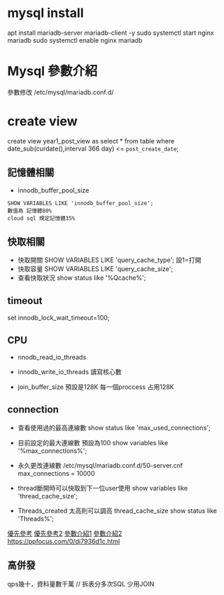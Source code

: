 # mysql install
apt install mariadb-server mariadb-client -y
sudo systemctl start nginx mariadb
sudo systemctl enable nginx mariadb
# Mysql 參數介紹
參數修改
/etc/mysql/mariadb.conf.d/

# create view
create view year1_post_view as select * from table where date_sub(curdate(),interval 366 day) <= `post_create_date`;
## 記憶體相關
* innodb_buffer_pool_size
```
SHOW VARIABLES LIKE 'innodb_buffer_pool_size';
數值為 記憶體80%
cloud sql 規定記憶體35%
```
## 快取相關
* 快取開關
SHOW VARIABLES LIKE 'query_cache_type';
設1=打開
* 快取容量
SHOW VARIABLES LIKE 'query_cache_size';
* 查看快取狀況
show status like '%Qcache%';

## timeout
set innodb_lock_wait_timeout=100;

## CPU
* nnodb_read_io_threads
* innodb_write_io_threads
讀寫核心數 

* join_buffer_size
預設是128K 每一個proccess 占用128K

## connection 
* 查看使用過的最高連線數
show status like 'max_used_connections';

* 目前設定的最大連線數 預設為100
show variables like '%max_connections%';

* 永久更改連線數
/etc/mysql/mariadb.conf.d/50-server.cnf
max_connections = 10000

* thread斷開時可以快取到下一位user使用
show variables like 'thread_cache_size';
* Threads_created 太高則可以調高 thread_cache_size
show status like 'Threads%';

[優先參考](https://www.jishuwen.com/d/2qJJ/zh-tw)
[優先參考2](https://wulijun.github.io/2012/09/29/mysql-innodb-intro.html)
[參數介紹1](https://medium.com/@stock0139/mysql-%E5%8F%83%E6%95%B8%E5%84%AA%E5%8C%96-%E7%B3%BB%E5%88%97%E6%96%87-1-9696557faf30)
[參數介紹2](https://medium.com/@stock0139/mysql-%E5%8F%83%E6%95%B8-%E7%B3%BB%E5%88%97%E6%96%872-15db08f7e31)
https://ppfocus.com/0/di7936d1c.html
## 高併發
qps幾十，資料量數千萬 // 拆表分多次SQL 少用JOIN